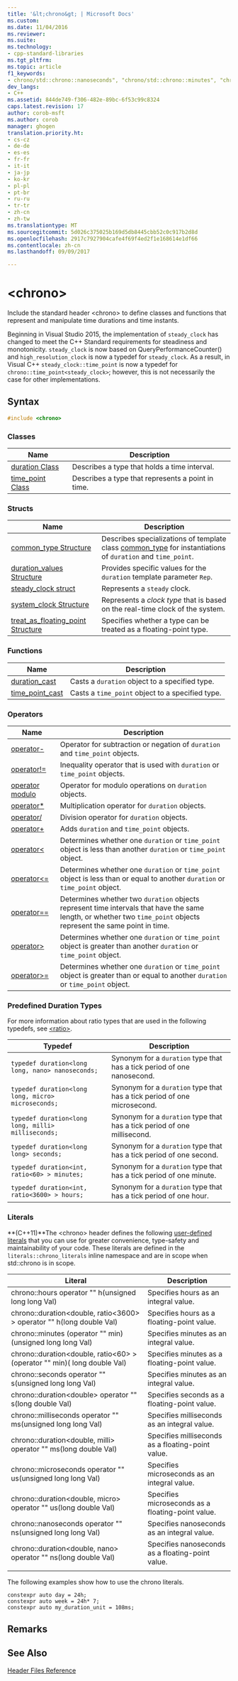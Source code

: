 ```yaml
---
title: '&lt;chrono&gt; | Microsoft Docs'
ms.custom: 
ms.date: 11/04/2016
ms.reviewer: 
ms.suite: 
ms.technology:
- cpp-standard-libraries
ms.tgt_pltfrm: 
ms.topic: article
f1_keywords:
- chrono/std::chrono::nanoseconds", "chrono/std::chrono::minutes", "chrono/std::chrono::seconds", "<chrono>", "chrono/std::chrono::hours", "chrono/std::chrono::milliseconds", "chrono/std::chrono::microseconds
dev_langs:
- C++
ms.assetid: 844de749-f306-482e-89bc-6f53c99c8324
caps.latest.revision: 17
author: corob-msft
ms.author: corob
manager: ghogen
translation.priority.ht:
- cs-cz
- de-de
- es-es
- fr-fr
- it-it
- ja-jp
- ko-kr
- pl-pl
- pt-br
- ru-ru
- tr-tr
- zh-cn
- zh-tw
ms.translationtype: MT
ms.sourcegitcommit: 5d026c375025b169d5db8445cbb52c0c917b2d8d
ms.openlocfilehash: 2917c7927904cafe4f69f4ed2f1e168614e1df66
ms.contentlocale: zh-cn
ms.lasthandoff: 09/09/2017

---
```

# <a name="ltchronogt"></a>&lt;chrono&gt;
Include the standard header \<chrono> to define classes and functions that represent and manipulate time durations and time instants.  
  
 Beginning in Visual Studio 2015, the implementation of `steady_clock` has changed to meet the C++ Standard requirements for steadiness and monotonicity. `steady_clock` is now based on QueryPerformanceCounter() and `high_resolution_clock` is now a typedef for `steady_clock`. As a result, in Visual C++ `steady_clock::time_point` is now a typedef for `chrono::time_point<steady_clock>`; however, this is not necessarily the case for other implementations.  
  
## <a name="syntax"></a>Syntax  
  
```cpp  
#include <chrono>  
```  

### <a name="classes"></a>Classes  
  
|Name|Description|  
|----------|-----------------|  
|[duration Class](../standard-library/duration-class.md)|Describes a type that holds a time interval.|  
|[time_point Class](../standard-library/time-point-class.md)|Describes a type that represents a point in time.|  
  
### <a name="structs"></a>Structs  
  
|Name|Description|  
|----------|-----------------|  
|[common_type Structure](../standard-library/common-type-structure.md)|Describes specializations of template class [common_type](../standard-library/common-type-class.md) for instantiations of `duration` and `time_point`.|  
|[duration_values Structure](../standard-library/duration-values-structure.md)|Provides specific values for the `duration` template parameter `Rep`.|  
|[steady_clock struct](../standard-library/steady-clock-struct.md)|Represents a `steady` clock.|  
|[system_clock Structure](../standard-library/system-clock-structure.md)|Represents a *clock type* that is based on the real-time clock of the system.|  
|[treat_as_floating_point Structure](../standard-library/treat-as-floating-point-structure.md)|Specifies whether a type can be treated as a floating-point type.|  
  
### <a name="functions"></a>Functions  
  
|Name|Description|  
|----------|-----------------|  
|[duration_cast](../standard-library/chrono-functions.md#duration_cast)|Casts a `duration` object to a specified type.|  
|[time_point_cast](../standard-library/chrono-functions.md#time_point_cast)|Casts a `time_point` object to a specified type.|  
  
### <a name="operators"></a>Operators  
  
|Name|Description|  
|----------|-----------------|  
|[operator-](../standard-library/chrono-operators.md#operator-)|Operator for subtraction or negation of `duration` and `time_point` objects.|  
|[operator!=](../standard-library/chrono-operators.md#op_neq)|Inequality operator that is used with `duration` or `time_point` objects.|  
|[operator modulo](../standard-library/chrono-operators.md#op_modulo)|Operator for modulo operations on `duration` objects.|  
|[operator*](../standard-library/chrono-operators.md#op_star)|Multiplication operator for `duration` objects.|  
|[operator/](../standard-library/chrono-operators.md#op_div)|Division operator for `duration` objects.|  
|[operator+](../standard-library/chrono-operators.md#op_add)|Adds `duration` and `time_point` objects.|  
|[operator&lt;](../standard-library/chrono-operators.md#op_lt)|Determines whether one `duration` or `time_point` object is less than another `duration` or `time_point` object.|  
|[operator&lt;=](../standard-library/chrono-operators.md#op_lt_eq)|Determines whether one `duration` or `time_point` object is less than or equal to another `duration` or `time_point` object.|  
|[operator==](../standard-library/chrono-operators.md#op_eq_eq)|Determines whether two `duration` objects represent time intervals that have the same length, or whether two `time_point` objects represent the same point in time.|  
|[operator&gt;](../standard-library/chrono-operators.md#op_gt)|Determines whether one `duration` or `time_point` object is greater than another `duration` or `time_point` object.|  
|[operator&gt;=](../standard-library/chrono-operators.md#op_gt_eq)|Determines whether one `duration` or `time_point` object is greater than or equal to another `duration` or `time_point` object.|  
  
### <a name="predefined-duration-types"></a>Predefined Duration Types  
 For more information about ratio types that are used in the following typedefs, see [\<ratio>](../standard-library/ratio.md).  
  
|Typedef|Description|  
|-------------|-----------------|  
|`typedef duration<long long, nano> nanoseconds;`|Synonym for a `duration` type that has a tick period of one nanosecond.|  
|`typedef duration<long long, micro> microseconds;`|Synonym for a `duration` type that has a tick period of one microsecond.|  
|`typedef duration<long long, milli> milliseconds;`|Synonym for a `duration` type that has a tick period of one millisecond.|  
|`typedef duration<long long> seconds;`|Synonym for a `duration` type that has a tick period of one second.|  
|`typedef duration<int, ratio<60> > minutes;`|Synonym for a `duration` type that has a tick period of one minute.|  
|`typedef duration<int, ratio<3600> > hours;`|Synonym for a `duration` type that has a tick period of one hour.|  
  
### <a name="literals"></a>Literals  
 **(C++11)**The \<chrono> header defines the following [user-defined literals](../cpp/user-defined-literals-cpp.md) that you can use for greater convenience, type-safety and maintainability of your code. These literals are defined in the `literals::chrono_literals` inline namespace and are in scope when std::chrono is in scope.  
  
|Literal|Description|  
|-------------|-----------------|  
|chrono::hours operator "" h(unsigned long long Val)|Specifies hours as an integral value.|  
|chrono::duration\<double, ratio\<3600> > operator "" h(long double Val)|Specifies hours as a floating-point value.|  
|chrono::minutes (operator "" min)(unsigned long long Val)|Specifies minutes as an integral value.|  
|chrono::duration\<double, ratio\<60> > (operator "" min)( long double Val)|Specifies minutes as a floating-point value.|  
|chrono::seconds operator "" s(unsigned long long Val)|Specifies minutes as an integral value.|  
|chrono::duration\<double> operator "" s(long double Val)|Specifies seconds as a floating-point value.|  
|chrono::milliseconds operator "" ms(unsigned long long Val)|Specifies milliseconds as an integral value.|  
|chrono::duration\<double, milli> operator "" ms(long double Val)|Specifies milliseconds as a floating-point value.|  
|chrono::microseconds operator "" us(unsigned long long Val)|Specifies microseconds as an integral value.|  
|chrono::duration\<double, micro> operator "" us(long double Val)|Specifies microseconds as a floating-point value.|  
|chrono::nanoseconds operator "" ns(unsigned long long Val)|Specifies nanoseconds as an integral value.|  
|chrono::duration\<double, nano> operator "" ns(long double Val)|Specifies nanoseconds as a floating-point value.|  
|||  
  
The following examples show how to use the chrono literals.  
  
```  
constexpr auto day = 24h;  
constexpr auto week = 24h* 7;  
constexpr auto my_duration_unit = 108ms;  
```  
## <a name="remarks"></a>Remarks  
  
## <a name="see-also"></a>See Also  
 [Header Files Reference](../standard-library/cpp-standard-library-header-files.md)




